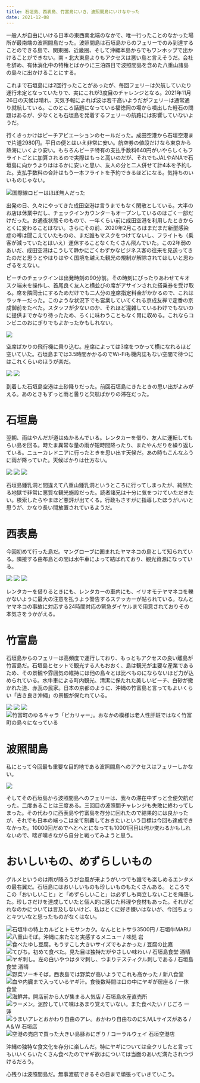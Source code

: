 ```yaml
---
title: 石垣島、西表島、竹富島にいき、波照間島にいけなかった
date: 2021-12-08
---
```


一般人が自由にいける日本の東西南北端のなかで、唯一行ったことのなかった場所が最南端の波照間島だった。波照間島は石垣島からのフェリーでのみ到達することのできる島で、関東圏、近畿圏、そして沖縄本島からでもワンホップで出かけることができない。南・北大東島よりもアクセスは悪い島と言えそうだ。会社を辞め、有休消化中の特権とばかりに三泊四日で波照間島を含めた八重山諸島の島々に出かけることにする。

これまで石垣島には2回行ったことがあったが、毎回フェリーは欠航していたり運行未定となっていたりで、実にこれが3度目のチャレンジとなる。2021年11月26日の天候は晴れ、天気予報によれば波は若干高いようだがフェリーは通常通り就航している。このところ話題になっている福徳岡の場から噴出した軽石の問題はあるが、少なくとも石垣島を発着するフェリーの航路には影響していないようだ。

行くきっかけはピーチアビエーションのセールだった。成田空港から石垣空港まで片道2980円。平日の便とはいえ非常に安い。航空券の値段だけなら東京から熱海にいくより安い。もちろんピーチ特有の支払手数料640円がいやらしくもフライトごとに加算されるので実際はもっと高いのだが、それでもJALやANAで石垣島に向かうよりははるかに安いと思い、友人の分と二人併せて計4本を予約した。支払手数料の合計はもう一本フライトを予約できるほどになる。気持ちのいいものじゃない。

![国際線ロビーはほぼ無人だった](https://photos.smugmug.com/photos/i-X7GP2G9/0/3e7a03ce/X2/i-X7GP2G9-X2.jpg)

出発の日、久々にやってきた成田空港は言うまでもなく閑散としている。大半のお店は休業中だし、チェックインカウンターもオープンしているのはごく一部だけだった。お通夜状態そのもので、一年くらい前に成田空港を利用したときからとくに変わることはない。さらにその前、2020年2月ころはまだまだ新型感染症の噂は聞こえていたものの、まだ誰もマスクをつけてないし、フライトも（乗客が減っていたとはいえ）運休することなくたくさん飛んでいた。この2年弱のあいだ、成田空港はこうして静かにごくわずかなビジネス客の往来を見送ってきたのだと思うとやはりはやく国境を越えた観光の規制が解除されてほしいと思わざるをえない。

ピーチのチェックインは出発時刻の90分前。その時刻にぴったりあわせてキオスク端末を操作し、首尾良く友人と横並びの席がアサインされた搭乗券を受け取る。席を隣同士にするためだけでも二人分の座席指定料金がかかるので、これはラッキーだった。このような状況下でも営業していてくれる京成友禅で定番の京成御前をたべた。スタッフが少ないのか、それほど混雑しているわけでもないのに提供までかなり待ったため、ろくに味わうこともなく胃に収める。これならコンビニのおにぎりでもよかったかもしれない。

![](https://photos.smugmug.com/photos/i-zc8scGm/0/6da04c89/X2/i-zc8scGm-X2.jpg)

空席ばかりの飛行機に乗り込む。座席によっては3席をつかって横になれるほど空いていた。石垣島までは3.5時間かかるのでWi-Fiも機内誌もない空間で待つにはこれくらいのほうが楽だ。

![](https://photos.smugmug.com/photos/i-dH8g8mV/0/b4044410/X2/i-dH8g8mV-X2.jpg)
![](https://photos.smugmug.com/photos/i-QbMPVrQ/0/358e0dde/X2/i-QbMPVrQ-X2.jpg)

到着した石垣島空港は土砂降りだった。前回石垣島にきたときの思い出がよみがえる。あのときもずっと雨と曇りと欠航ばかりの滞在だった。

# 石垣島

翌朝、雨はやんだが道はぬかるんでいる。レンタカーを借り、友人に運転してもらい島を回る。時たま異常な量の雨が短時間降ったり、またやんだりを繰り返している。ニューカレドニアに行ったときを思い出す天候だ。あの時もこんなふうに雨が降っていた。天候ばかりは仕方ない。

![](https://photos.smugmug.com/photos/i-Cx6Ztmh/0/373c88cf/X2/i-Cx6Ztmh-X2.jpg)
![](https://photos.smugmug.com/photos/i-ptzm7FP/0/d387fc93/X2/i-ptzm7FP-X2.jpg)
![](https://photos.smugmug.com/photos/i-pmSjcb5/0/a86658d4/X2/i-pmSjcb5-X2.jpg)

石垣島鍾乳洞と間違えて八重山鍾乳洞というところに行ってしまったが、純然たる地獄で非常に悪質な観光施設だった。読者諸兄は十分に気をつけていただきたい。検索したらやまほど悪評が出てくる。行政もさすがに指導したほうがいいと思うが、かなり長い間放置されているようだ。

# 西表島

今回初めて行った島だ。マングローブに囲まれたヤマネコの島として知られている。隣接する由布島との間は水牛車によって結ばれており、観光資源になっている。

![](https://photos.smugmug.com/photos/i-LckcWK7/0/25993e50/X2/i-LckcWK7-X2.jpg)
![](https://photos.smugmug.com/photos/i-9hDPz7r/0/8c1fd893/X2/i-9hDPz7r-X2.jpg)
![](https://photos.smugmug.com/photos/i-76P4txm/0/7b6dc2fe/X2/i-76P4txm-X2.jpg)

レンタカーを借りるときにも、レンタカーの車内にも、イリオモテヤマネコを轢かないように最大の注意を払うよう警告するステッカーが貼られている。なんとヤマネコの事故に対応する24時間対応の緊急ダイヤルまで用意されておりその本気さをうかがえる。

# 竹富島

石垣島からのフェリーは高頻度で運行しており、もっともアクセスの良い離島が竹富島だ。石垣島とセットで観光する人もおおく、島は観光が主要な産業であるため、その景観や雰囲気の維持には他の島々とは比べものにならないほど力が込められている。水牛車による町内観光、清潔に保たれた美しいビーチ、白砂が撒かれた道、赤瓦の民家。日本の京都のように、沖縄の竹富島と言ってもよいくらい「古き良き沖縄」の景観が保たれている。

![](https://photos.smugmug.com/photos/i-pQgbMRf/0/e064644d/X2/i-pQgbMRf-X2.jpg)
![](https://photos.smugmug.com/photos/i-TLsQLXn/0/88774172/X2/i-TLsQLXn-X2.jpg)
![](https://photos.smugmug.com/photos/i-6pB2SrF/0/f6742d91/X2/i-6pB2SrF-X2.jpg)
![竹富町のゆるキャラ「ピカリャー」。おなかの模様は老人性肝斑ではなく竹富町の島々になっている](https://photos.smugmug.com/photos/i-m2m3TB5/0/51e2faca/X2/i-m2m3TB5-X2.jpg)


# 波照間島

私にとって今回最も重要な目的地である波照間島へのアクセスはフェリーしかない。

![](https://photos.smugmug.com/photos/i-TMvwf7J/0/e6cac044/L/i-TMvwf7J-L.png)

そしてその石垣島から波照間島へのフェリーは、我々の滞在中ずっと全便欠航だった。二度あることは三度ある。三回目の波照間チャレンジも失敗に終わってしまった。その代わりに西表島や竹富島を存分に回れたので結果的には良かったが、それでも日本の端っこは全て制覇しておきたいという目標は今回も達成できなかった。10000回だめでへとへとになっても10001回目は何か変わるかもしれないので、喘ぎ嘆きながら自分と戦ってみようと思う。

# おいしいもの、めずらしいもの

グルメというのは雨が降ろうが台風が来ようがいつでも誰でも楽しめるエンタメの最右翼だ。石垣島にはおいしいものも珍しいものもたくさんある。
ところでこの「おいしいこと」と「めずらしいこと」は必ずしも両立しないことを痛感した。珍しさだけを達成していたと個人的に感じた料理や食材もあった。それがどれなのかについては言及しないけど、私はとくに好き嫌いはないが、今回ちょっとキツいなと思ったものがなくはない。

![石垣牛の特上カルビとトモサンカク。なんとヒトサラ3500円 / 石垣牛MARU](https://photos.smugmug.com/photos/i-t4fNQTt/0/09426c96/X2/i-t4fNQTt-X2.jpg)
![八重山そば。沖縄に来たなと実感するメニュー / 味処 岩](https://photos.smugmug.com/photos/i-6sDGhbd/0/57afa6a4/X2/i-6sDGhbd-X2.jpg)
![食べたゆし豆腐。もうすこし大きいサイズでもよかった / 豆腐の比嘉](https://photos.smugmug.com/photos/i-gmZSp88/0/cdb2307b/X2/i-gmZSp88-X2.jpg)
![てびち。初めて食べた。見た目は独特だがやさしい味わい / 石垣島食堂 酒晴](https://photos.smugmug.com/photos/i-jMJw8XV/0/9075dd69/X2/i-jMJw8XV-X2.jpg)
![ヤギ刺し。左の白いやつはタマ刺し、つまりテスティクル刺しである / 石垣島食堂 酒晴](https://photos.smugmug.com/photos/i-xcKC5Zw/0/f9373913/X2/i-xcKC5Zw-X2.jpg)
![野菜ソーキそば。西表島では野菜が高いようでこれも高かった / 新八食堂](https://photos.smugmug.com/photos/i-8bM5LkB/0/d93b687e/X2/i-8bM5LkB-X2.jpg)
![血や内臓まで入っているヤギ汁。食後数時間は口の中にヤギが居座る / 一休食堂](https://photos.smugmug.com/photos/i-hmXWv7D/0/f2e3dd2c/X2/i-hmXWv7D-X2.jpg)
![海鮮丼。開店前から人が集まる人気店 / 石垣島水産直売所](https://photos.smugmug.com/photos/i-44VH6Hs/0/92370c36/X2/i-44VH6Hs-X2.jpg)
![ラーメン。泥酔していて味はあまり覚えていない。また食べたい / じごろ 一蓮](https://photos.smugmug.com/photos/i-PwXWSVm/0/0ff00091/X2/i-PwXWSVm-X2.jpg)
![うまいアレとおかわり自由のアレ。おかわり自由なのにS,M,Lサイズがある / A＆W 石垣店](https://photos.smugmug.com/photos/i-zLqRqgG/0/ed6348cf/X2/i-zLqRqgG-X2.jpg)
![空港の売店で買った大きい島豚おにぎり / コーラルウェイ 石垣空港店](https://photos.smugmug.com/photos/i-XLKMCCV/0/c63031a9/X2/i-XLKMCCV-X2.jpg)

沖縄の独特な食文化を存分に楽しんだ。特にヤギについては全クリしたと言ってもいいくらいたくさん食べたのでヤギ欲はについては当面のあいだ満たされつづけるだろう。

心残りは波照間島だ。無事渡航できるその日まで頑張っていきていこう。
